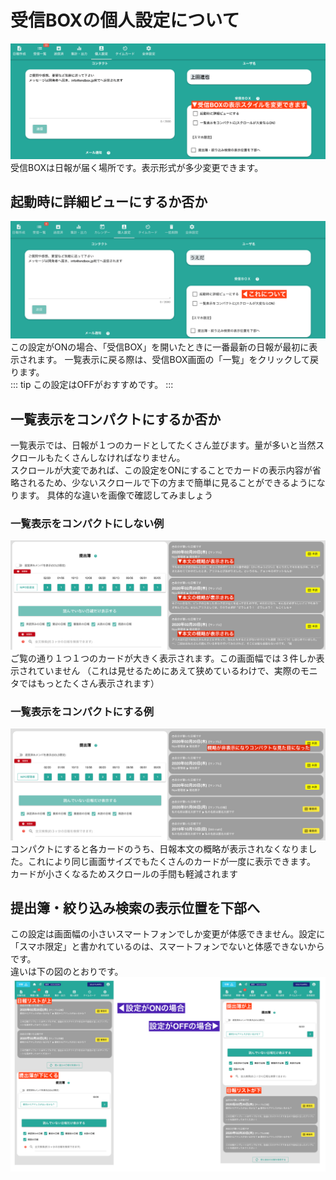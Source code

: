 # 受信BOXの個人設定について

![個人設定の中にある受信BOXについて](./setting/s13.png)
受信BOXは日報が届く場所です。表示形式が多少変更できます。

## 起動時に詳細ビューにするか否か
![起動時に詳細ビューを有効にする](./setting/s14.png)
この設定がONの場合、「受信BOX」を開いたときに一番最新の日報が最初に表示されます。
一覧表示に戻る際は、受信BOX画面の「一覧」をクリックして戻ります。  
::: tip
この設定はOFFがおすすめです。
:::


## 一覧表示をコンパクトにするか否か
一覧表示では、日報が１つのカードとしてたくさん並びます。量が多いと当然スクロールもたくさんしなければなりません。  
スクロールが大変であれば、この設定をONにすることでカードの表示内容が省略されるため、少ないスクロールで下の方まで簡単に見ることができるようになります。
具体的な違いを画像で確認してみましょう
### 一覧表示をコンパクトにしない例
![コンパクトにしない場合は、日報カードに本文の概略が表示されます](./setting/s15.png)
ご覧の通り１つ１つのカードが大きく表示されます。この画面幅では３件しか表示されていません
（これは見せるためにあえて狭めているわけで、実際のモニタではもっとたくさん表示されます）

### 一覧表示をコンパクトにする例
![コンパクトにすると、日報カードに本文の概略は表示されません](./setting/s16.png)
コンパクトにすると各カードのうち、日報本文の概略が表示されなくなりました。これにより同じ画面サイズでもたくさんのカードが一度に表示できます。  
カードが小さくなるためスクロールの手間も軽減されます

## 提出簿・絞り込み検索の表示位置を下部へ
この設定は画面幅の小さいスマートフォンでしか変更が体感できません。設定に「スマホ限定」と書かれているのは、スマートフォンでないと体感できないからです。  
違いは下の図のとおりです。
![設定によって絞り込みなどのコマンドが上にくるか下にくるか変わります](./setting/s17.png)



